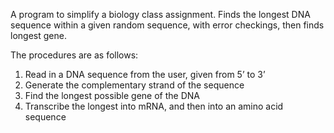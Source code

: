 A program to simplify a biology class assignment. 
Finds the longest DNA sequence within a given random sequence, with error checkings, then finds longest gene.

The procedures are as follows:

1. Read in a DNA sequence from the user, given from 5’ to 3’
2. Generate the complementary strand of the sequence
3. Find the longest possible gene of the DNA
4. Transcribe the longest into mRNA, and then into an amino acid sequence 
